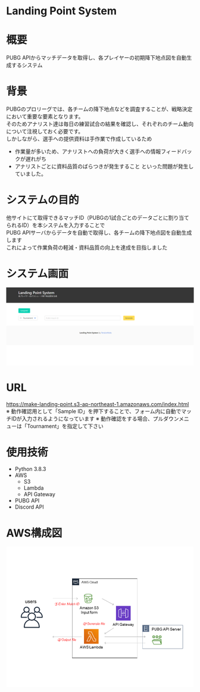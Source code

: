 # Landing Point System
# 概要
 PUBG APIからマッチデータを取得し、各プレイヤーの初期降下地点図を自動生成するシステム

# 背景
 PUBGのプロリーグでは、各チームの降下地点などを調査することが、戦略決定において重要な要素となります。<br>
 そのためアナリスト達は毎日の練習試合の結果を確認し、それぞれのチーム動向について注視しておく必要です。<br>
 しかしながら、選手への提供資料は手作業で作成しているため<br>
 - 作業量が多いため、アナリストへの負荷が大きく選手への情報フィードバックが遅れがち
 - アナリストごとに資料品質のばらつきが発生すること
 といった問題が発生していました。

# システムの目的
 他サイトにて取得できるマッチID（PUBGの1試合ごとのデータごとに割り当てられるID）を本システムを入力することで<br>
 PUBG APIサーバからデータを自動で取得し、各チームの降下地点図を自動生成します<br>
 これによって作業負荷の軽減・資料品質の向上を達成を目指しました

# システム画面
 <img width="960" alt="720" src="LPS_Screen.png">

# URL
https://make-landing-point.s3-ap-northeast-1.amazonaws.com/index.html<br>
※ 動作確認用として「Sample ID」を押下することで、フォーム内に自動でマッチIDが入力されるようになっています
※ 動作確認をする場合、プルダウンメニューは「Tournament」を指定して下さい

# 使用技術
- Python 3.8.3
- AWS
  - S3
  - Lambda
  - API Gateway
- PUBG API
- Discord API

# AWS構成図
 <img width="960" alt="720" src="LPS_System_Diagram.png">


